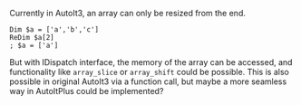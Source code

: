Currently in AutoIt3, an array can only be resized from the end.

```
Dim $a = ['a','b','c']
ReDim $a[2]
; $a = ['a']
```

But with IDispatch interface, the memory of the array can be accessed, and functionality like `array_slice` or `array_shift` could be possible.
This is also possible in original AutoIt3 via a function call, but maybe a more seamless way in AutoItPlus could be implemented?
